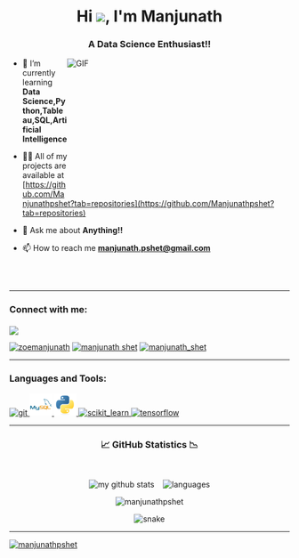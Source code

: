  <h1 align="center">Hi <img src="https://github.com/JayantGoel001/JayantGoel001/blob/master/GIF/Hi.gif" width="40px" />, I'm Manjunath </h1>
<h3 align="center">A Data Science Enthusiast!!</h3>
<img align="right" height="250" width="400" alt="GIF" src="https://raw.githubusercontent.com/abhisheknaiidu/abhisheknaiidu/master/code.gif">

- 🌱 I’m currently learning **Data Science,Python,Tableau,SQL,Artificial Intelligence**

- 👨‍💻 All of my projects are available at [https://github.com/Manjunathpshet?tab=repositories](https://github.com/Manjunathpshet?tab=repositories)

- 💬 Ask me about **Anything!!**

- 📫 How to reach me **manjunath.pshet@gmail.com**
<br>
<br>
<hr>
<h3 align="left">Connect with me:</h3><img src="https://github.com/hariketsheth/hariketsheth/blob/main/img/handshake.gif" height="30px" style="margin-bottom: -5px;"  > </h3>
<p align="left">
<a href="https://twitter.com/zoemanjunath" target="blank"><img align="center" src="https://raw.githubusercontent.com/rahuldkjain/github-profile-readme-generator/master/src/images/icons/Social/twitter.svg" alt="zoemanjunath" height="30" width="40" /></a>
<a href="https://linkedin.com/in/manjunath shet" target="blank"><img align="center" src="https://raw.githubusercontent.com/rahuldkjain/github-profile-readme-generator/master/src/images/icons/Social/linked-in-alt.svg" alt="manjunath shet" height="30" width="40" /></a>
<a href="https://instagram.com/manjunath_shet" target="blank"><img align="center" src="https://raw.githubusercontent.com/rahuldkjain/github-profile-readme-generator/master/src/images/icons/Social/instagram.svg" alt="manjunath_shet" height="30" width="40" /></a>
</p>
<hr>
<h3 align="left">Languages and Tools:</h3>
<p align="left"> <a href="https://git-scm.com/" target="_blank"> <img src="https://www.vectorlogo.zone/logos/git-scm/git-scm-icon.svg" alt="git" width="40" height="40"/> </a> <a href="https://www.mysql.com/" target="_blank"> <img src="https://raw.githubusercontent.com/devicons/devicon/master/icons/mysql/mysql-original-wordmark.svg" alt="mysql" width="40" height="40"/> </a> <a href="https://www.python.org" target="_blank"> <img src="https://raw.githubusercontent.com/devicons/devicon/master/icons/python/python-original.svg" alt="python" width="40" height="40"/> </a> <a href="https://scikit-learn.org/" target="_blank"> <img src="https://upload.wikimedia.org/wikipedia/commons/0/05/Scikit_learn_logo_small.svg" alt="scikit_learn" width="40" height="40"/> </a> <a href="https://www.tensorflow.org" target="_blank"> <img src="https://www.vectorlogo.zone/logos/tensorflow/tensorflow-icon.svg" alt="tensorflow" width="40" height="40"/> </a> </p>


<hr>
   
<h3 align="center">📈 GitHub Statistics 📉</h3><br>
<p align="center">
<img src="https://github-readme-stats.vercel.app/api?username=manjunathpshet&show_icons=true&theme=tokyonight" alt="my github stats" height="50%" width="50%"/>&nbsp;&nbsp;&nbsp;
<img src="https://github-readme-stats.vercel.app/api/top-langs/?username=manjunathpshet&layout=compact&theme=tokyonight" alt="languages" height="50%" width="41.5%"/>
</p>
   
<p align="center"> <img src="https://komarev.com/ghpvc/?username=manjunathpshet&style=plastic&label=PROFILE+VIEWS" alt="manjunathpshet" /> </p>
   
<p align="center">
  <img src="https://github.com/motasimmakki/motasimmakki/blob/output/github-contribution-grid-snake.svg" alt="snake"></center>
</p>

<hr>


<p align="left"> <a href="https://github.com/ryo-ma/github-profile-trophy"><img src="https://github-profile-trophy.vercel.app/?username=manjunathpshet" alt="manjunathpshet" /></a> </p>  
  
